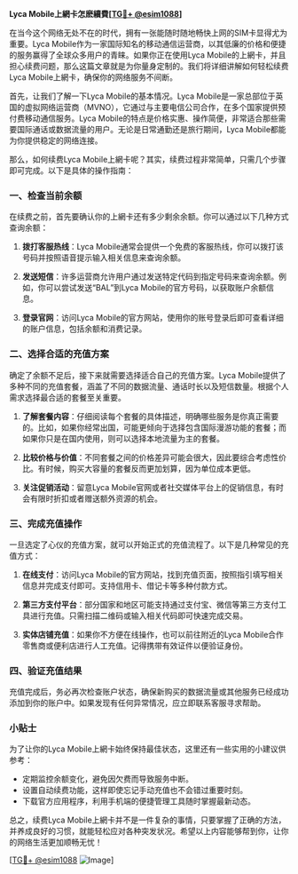 **Lyca Mobile上網卡怎麽續費[[TG💪+ @esim1088](https://t.me/s/esim1088)]**

在当今这个网络无处不在的时代，拥有一张能随时随地畅快上网的SIM卡显得尤为重要。Lyca Mobile作为一家国际知名的移动通信运营商，以其低廉的价格和便捷的服务赢得了全球众多用户的青睐。如果你正在使用Lyca Mobile的上網卡，并且担心续费问题，那么这篇文章就是为你量身定制的。我们将详细讲解如何轻松续费Lyca Mobile上網卡，确保你的网络服务不间断。

首先，让我们了解一下Lyca Mobile的基本情况。Lyca Mobile是一家总部位于英国的虚拟网络运营商（MVNO），它通过与主要电信公司合作，在多个国家提供预付费移动通信服务。Lyca Mobile的特点是价格实惠、操作简便，非常适合那些需要国际通话或数据流量的用户。无论是日常通勤还是旅行期间，Lyca Mobile都能为你提供稳定的网络连接。

那么，如何续费Lyca Mobile上網卡呢？其实，续费过程非常简单，只需几个步骤即可完成。以下是具体的操作指南：

### 一、检查当前余额

在续费之前，首先要确认你的上網卡还有多少剩余余额。你可以通过以下几种方式查询余额：

1. **拨打客服热线**：Lyca Mobile通常会提供一个免费的客服热线，你可以拨打该号码并按照语音提示输入相关信息来查询余额。
   
2. **发送短信**：许多运营商允许用户通过发送特定代码到指定号码来查询余额。例如，你可以尝试发送“BAL”到Lyca Mobile的官方号码，以获取账户余额信息。

3. **登录官网**：访问Lyca Mobile的官方网站，使用你的账号登录后即可查看详细的账户信息，包括余额和消费记录。

### 二、选择合适的充值方案

确定了余额不足后，接下来就需要选择适合自己的充值方案。Lyca Mobile提供了多种不同的充值套餐，涵盖了不同的数据流量、通话时长以及短信数量。根据个人需求选择最合适的套餐至关重要。

1. **了解套餐内容**：仔细阅读每个套餐的具体描述，明确哪些服务是你真正需要的。比如，如果你经常出国，可能更倾向于选择包含国际漫游功能的套餐；而如果你只是在国内使用，则可以选择本地流量为主的套餐。

2. **比较价格与价值**：不同套餐之间的价格差异可能会很大，因此要综合考虑性价比。有时候，购买大容量的套餐反而更加划算，因为单位成本更低。

3. **关注促销活动**：留意Lyca Mobile官网或者社交媒体平台上的促销信息，有时会有限时折扣或者赠送额外资源的机会。

### 三、完成充值操作

一旦选定了心仪的充值方案，就可以开始正式的充值流程了。以下是几种常见的充值方式：

1. **在线支付**：访问Lyca Mobile的官方网站，找到充值页面，按照指引填写相关信息并完成支付即可。支持信用卡、借记卡等多种付款方式。

2. **第三方支付平台**：部分国家和地区可能支持通过支付宝、微信等第三方支付工具进行充值。只需扫描二维码或输入相关代码即可快速完成交易。

3. **实体店铺充值**：如果你不方便在线操作，也可以前往附近的Lyca Mobile合作零售商或便利店进行人工充值。记得携带有效证件以便验证身份。

### 四、验证充值结果

充值完成后，务必再次检查账户状态，确保新购买的数据流量或其他服务已经成功添加到你的账户中。如果发现有任何异常情况，应立即联系客服寻求帮助。

### 小贴士

为了让你的Lyca Mobile上網卡始终保持最佳状态，这里还有一些实用的小建议供参考：

- 定期监控余额变化，避免因欠费而导致服务中断。
- 设置自动续费功能，这样即使忘记手动充值也不会错过重要时刻。
- 下载官方应用程序，利用手机端的便捷管理工具随时掌握最新动态。

总之，续费Lyca Mobile上網卡并不是一件复杂的事情，只要掌握了正确的方法，并养成良好的习惯，就能轻松应对各种突发状况。希望以上内容能够帮到你，让你的网络生活更加顺畅无忧！

[[TG💪+ @esim1088](https://t.me/s/esim1088) ![Image](https://i.postimg.cc/4NQfJmqS/Snipaste-2025-05-13-00-14-12.png)]